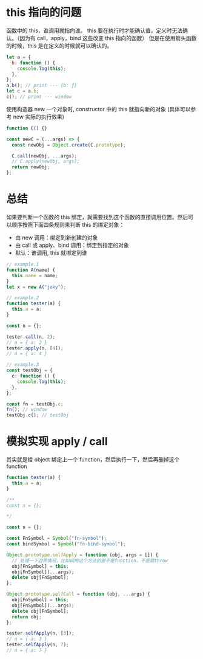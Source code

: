 # this 指向的问题

函数中的 this，谁调用就指向谁。
this 要在执行时才能确认值，定义时无法确认。（因为有 call，apply，bind 这些改变 this 指向的函数）
但是在使用箭头函数的时候，this 是在定义的时候就可以确认的。

```js
let a = {
  b: function () {
    console.log(this);
  },
};
a.b(); // print --- {b: ƒ}
let c = a.b;
c(); // print --- window
```

使用构造器 new 一个对象时, constructor 中的 this 就指向新的对象 (具体可以参考 new 实际的执行效果)

```ts
function C() {}

const newC = (...args) => {
  const newObj = Object.create(C.prototype);

  C.call(newObj, ...args);
  // C.apply(newObj, args);
  return newObj;
};
```

# 总结

如果要判断一个函数的 this 绑定，就需要找到这个函数的直接调用位置。然后可以顺序按照下面四条规则来判断 this 的绑定对象：

- 由 new 调用：绑定到新创建的对象
- 由 call 或 apply、bind 调用：绑定到指定的对象
- 默认：谁调用, this 就绑定到谁

```ts
// example.1
function A(name) {
  this.name = name;
}
let x = new A("joky");
```

```ts
// example.2
function tester(a) {
  this.a = a;
}

const n = {};

tester.call(n, 2);
// n = { a: 2 }
tester.apply(n, [4]);
// n = { a: 4 }
```

```ts
// example.3
const testObj = {
  c: function () {
    console.log(this);
  },
};

const fn = testObj.c;
fn(); // window
testObj.c(); // testObj
```

# 模拟实现 apply / call

其实就是给 object 绑定上一个 function，然后执行一下，然后再删掉这个 function

```ts
function tester(a) {
  this.a = a;
}

/**
const n = {};

*/

const n = {};

const FnSymbol = Symbol("fn-symbol");
const bindSymbol = Symbol("fn-bind-symbol");

Object.prototype.selfApply = function (obj, args = []) {
  // 处理一下边界情况，比如调用这个方法的是不是function，不是就throw
  obj[FnSymbol] = this;
  obj[FnSymbol](...args);
  delete obj[FnSymbol];
};

Object.prototype.selfCall = function (obj, ...args) {
  obj[FnSymbol] = this;
  obj[FnSymbol](...args);
  delete obj[FnSymbol];
  return obj;
};

tester.selfApply(n, [3]);
// n = { a: 3 }
tester.selfApply(n, 7);
// n = { a: 7 }
```
